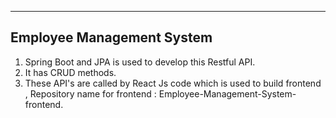 ------------------------------------------------
Employee Management System 
------------------------------------------------


1. Spring Boot and JPA is used to develop this Restful API.
2. It has CRUD methods.
3. These API's are called by React Js code which is used to build frontend , Repository name for frontend : Employee-Management-System-frontend.
